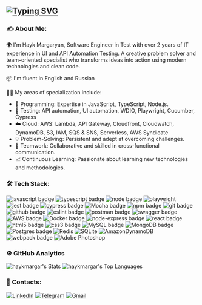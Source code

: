 ## [![Typing SVG](https://readme-typing-svg.demolab.com?font=Fira+Code&pause=1000&color=00A700&vCenter=true&random=false&width=435&lines=Software+Engineer+in+Test;+AWS+Cloud+Practitioner)](https://git.io/typing-svg)

### ✍️ About Me:

🌍 I'm Hayk Margaryan, Software Engineer in Test with over 2 years of IT experience in UI and API Automation Testing. A creative problem solver and team-oriented specialist who transforms ideas into action using modern technologies and clean code.

📦 I'm fluent in English and Russian

👩‍💻 My areas of specialization include:

<ul>
  <li>🚀 Programming: Expertise in JavaScript, TypeScript, Node.js.</li>
  <li>🧪 Testing: API automation, UI automation, WDIO, Playwright, Cucumber, Cypress</li>
  <li>☁️ Cloud: AWS: Lambda, API Gateway, Cloudfront, Cloudwatch, DynamoDB, S3, IAM, SQS & SNS, Serverless, AWS Syndicate</li>
  <li>💡 Problem-Solving: Persistent and adept at overcoming challenges.</li>
  <li>🤝 Teamwork: Collaborative and skilled in cross-functional communication.</li>
  <li>📈 Continuous Learning: Passionate about learning new technologies and methodologies.</li>
</ul>


### 🛠 Tech Stack:

  <div id="stack">
    <div id="badges">
      <img src="https://img.shields.io/badge/javascript-%23323330.svg?style=for-the-badge&logo=javascript&logoColor=%23F7DF1E" alt="javascript badge" />
      <img src="https://img.shields.io/badge/typescript-%23007ACC.svg?style=for-the-badge&logo=typescript&logoColor=white" alt="typescript badge" />
      <img src="https://img.shields.io/static/v1?style=for-the-badge&message=Playwright&color=2EAD33&logo=Playwright&logoColor=FFFFFF&label=" alt="node badge" />
      <img src="https://img.shields.io/badge/Node.js-43853D?style=for-the-badge&logo=node.js&logoColor=white" alt="playwright" />
      <img src="https://img.shields.io/badge/-jest-%23C21325?style=for-the-badge&logo=jest&logoColor=white" alt="jest badge" />
      <img src="https://img.shields.io/badge/-cypress-%23E5E5E5?style=for-the-badge&logo=cypress&logoColor=058a5e" alt="cypress badge" />
      <img src="https://img.shields.io/badge/-mocha-%238D6748?style=for-the-badge&logo=mocha&logoColor=white" alt="Mocha badge" />
      <img src="https://img.shields.io/badge/NPM-%23000000.svg?style=for-the-badge&logo=npm&logoColor=white" alt="npm badge" />
      <img src="https://img.shields.io/badge/git-%23F05033.svg?style=for-the-badge&logo=git&logoColor=white" alt="git badge"/>
      <img src="https://img.shields.io/badge/github-%23121011.svg?style=for-the-badge&logo=github&logoColor=white" alt="github badge"/>
      <img src="https://img.shields.io/badge/ESLint-4B3263?style=for-the-badge&logo=eslint&logoColor=white" alt="eslint badge" />
      <img src="https://img.shields.io/badge/Postman-FF6C37?style=for-the-badge&logo=postman&logoColor=white" alt="postman badge"/>
      <img src="https://img.shields.io/badge/-Swagger-%23Clojure?style=for-the-badge&logo=swagger&logoColor=white" alt="swagger badge" />
      <img src="https://img.shields.io/badge/AWS-%23FF9900.svg?style=for-the-badge&logo=amazon-aws&logoColor=white" alt="AWS badge" />
      <img src="https://img.shields.io/badge/docker-%230db7ed.svg?style=for-the-badge&logo=docker&logoColor=white" alt="Docker badge" />
      <img src="https://img.shields.io/badge/express.js-%23404d59.svg?style=for-the-badge&logo=express&logoColor=%2361DAFB" alt="node-express badge" />
      <img src="https://img.shields.io/badge/react-%2320232a.svg?style=for-the-badge&logo=react&logoColor=%2361DAFB" alt="react badge"/>
      <img src="https://img.shields.io/badge/html5-%23E34F26.svg?style=for-the-badge&logo=html5&logoColor=white" alt="html5 badge" />
      <img src="https://img.shields.io/badge/css3-%231572B6.svg?style=for-the-badge&logo=css3&logoColor=white" alt="css3 badge" />
      <img src="https://img.shields.io/badge/mysql-%2300f.svg?style=for-the-badge&logo=mysql&logoColor=white" alt="MySQL badge" />
      <img src="https://img.shields.io/badge/MongoDB-%234ea94b.svg?style=for-the-badge&logo=mongodb&logoColor=white" alt="MongoDB badge" />
      <img src="https://img.shields.io/badge/postgres-%23316192.svg?style=for-the-badge&logo=postgresql&logoColor=white" alt="Postgres badge" />
      <img src="https://img.shields.io/badge/redis-%23DD0031.svg?style=for-the-badge&logo=redis&logoColor=white" alt="Redis" />
      <img src="https://img.shields.io/badge/sqlite-%2307405e.svg?style=for-the-badge&logo=sqlite&logoColor=white" alt="SQLite" />
      <img src="https://img.shields.io/badge/Amazon%20DynamoDB-4053D6?style=for-the-badge&logo=Amazon%20DynamoDB&logoColor=white" alt="AmazonDynamoDB" />
      <img src="https://img.shields.io/badge/webpack-%238DD6F9.svg?style=for-the-badge&logo=webpack&logoColor=black" alt="webpack badge" />
      <img src="https://img.shields.io/badge/adobe%20photoshop-%2331A8FF.svg?style=for-the-badge&logo=adobe%20photoshop&logoColor=white" alt="Adobe Photoshop" />
    </div>
  </div>


### ⚙️  GitHub Analytics

![haykmargar's Stats](https://github-readme-stats.vercel.app/api?username=haykmargar&theme=vue-dark&show_icons=true&hide_border=true&count_private=true)
![haykmargar's Top Languages](https://github-readme-stats.vercel.app/api/top-langs/?username=haykmargar&theme=vue-dark&show_icons=true&hide_border=true&layout=compact)


### 🔗 Contacts:

[![LinkedIn](https://img.shields.io/badge/linkedin-%230077B5.svg?style=for-the-badge&logo=linkedin&logoColor=white)](https://www.linkedin.com/in/hayk-margaryan-se/)
[![Telegram](https://img.shields.io/badge/Telegram-2CA5E0?style=for-the-badge&logo=telegram&logoColor=white)](https://t.me/Hayko64)
[![Gmail](https://img.shields.io/badge/Gmail-D14836?style=for-the-badge&logo=gmail&logoColor=white)](mailto:hayk.margaryan87@gmail.com)
